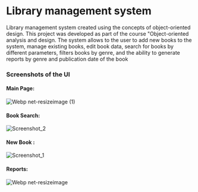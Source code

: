 # Library management system

Library management system created using the concepts of object-oriented design. This project was developed as part of the course "Object-oriented analysis and design. The system allows to the user to add new books to the system, manage existing books, edit book data, search for books by different parameters, filters books by genre, and the ability to generate reports by genre and publication date of the book


### Screenshots of the UI

#### Main Page:

![Webp net-resizeimage (1)](https://user-images.githubusercontent.com/63552702/127772656-5ee0e502-844a-4a53-a696-04c963c633c5.png)

####  Book Search:

![Screenshot_2](https://user-images.githubusercontent.com/63552702/126138615-942f06ca-4e94-4372-ae65-aff2a273262d.png)

####  New Book :

![Screenshot_1](https://user-images.githubusercontent.com/63552702/126138795-12cf18aa-4cd7-4b15-9914-0e4440227ce6.png)

#### Reports:

![Webp net-resizeimage](https://user-images.githubusercontent.com/63552702/127772580-2debe518-17ea-49bc-b29c-1eb48023346b.png)


